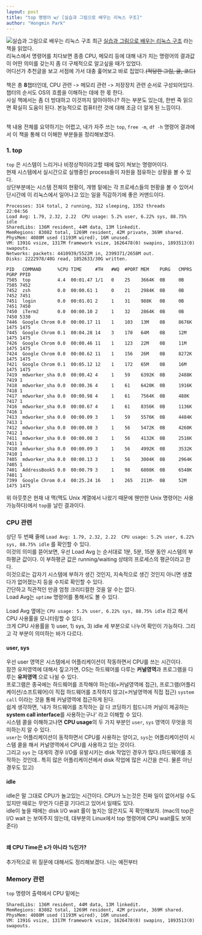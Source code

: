```yaml
---
layout: post
title: "top 명령어 w/ [실습과 그림으로 배우는 리눅스 구조]"
author: "Hongmin Park"
---
```

![실습과 그림으로 배우는 리눅스 구조](http://www.hanbit.co.kr/data/books/B2453522793_l.jpg) 
최근 [실습과 그림으로 배우는 리눅스 구조](http://www.hanbit.co.kr/store/books/look.php?p_code=B2453522793) 라는 책을 읽었다.<br>
리눅스에서 명령어를 치다보면 종종 CPU, 메모리 등에 대해 내가 치는 명령어의 결과값이 어떤 의미를 갖는지 좀 더 구체적으로 알고싶을 때가 있었다. <br>
어디선가 추천글을 보고 서점에 가서 대충 훑어보고 바로 집었다.~~(적당한 그림, 글, 코드)~~<br><br>
책은 총 **8**챕터인데, CPU 관련 -> 메모리 관련 -> 저장장치 관련 순서로 구성되어있다. 챕터의 순서도 OS의 흐름을 이해하는 데에 한 몫 한다.<br>
사실 책에서는 좀 더 방대하고 이것까지 알아야하나? 하는 부분도 있는데, 한번 죽 읽으면 확실히 도움이 된다. 본능적으로 컴퓨터란 것에 대해 조금 더 알게 된 느낌이다. <br><br>

책 내용 전체를 요약하기는 어렵고, 내가 자주 쓰는 `top`, `free -m`, `df -h` 명령어 결과에서 이 책을 통해 더 이해한 부분들을 정리해보겠다.

### 1. top
`top` 은 시스템이 느리거나 비정상적이라고할 때에 많이 쳐보는 명령어이다.<br>
현재 시스템에서 실시간으로 실행중인 process들이 자원을 점유하는 상황을 볼 수 있다.<br>
상단부분에는 시스템 전체의 현황이, 개행 밑에는 각 프로세스들의 현황을 볼 수 있어서 단시간에 이 리눅스에서 일어나고 있는 일을 직감하기에 좋은 커맨드이다.<br>

```console
Processes: 314 total, 2 running, 312 sleeping, 1352 threads                   22:04:56
Load Avg: 1.79, 2.32, 2.22  CPU usage: 5.2% user, 6.22% sys, 88.75% idle
SharedLibs: 136M resident, 44M data, 13M linkedit.
MemRegions: 83082 total, 1269M resident, 42M private, 369M shared.
PhysMem: 4080M used (1193M wired), 16M unused.
VM: 1391G vsize, 1317M framework vsize, 1626478(0) swapins, 1893513(0) swapouts.
Networks: packets: 4410939/5522M in, 2399371/2658M out.
Disks: 2222978/40G read, 1852633/30G written.

PID   COMMAND      %CPU TIME     #TH   #WQ  #PORT MEM    PURG   CMPRS  PGRP PPID
7505  top          4.4  00:01.47 1/1   0    25    3664K  0B     0B     7505 7452
7452  zsh          0.0  00:00.61 1     0    21    2984K  0B     0B     7452 7451
7451  login        0.0  00:01.01 2     1    31    988K   0B     0B     7451 7450
7450  iTerm2       0.0  00:00.10 2     1    32    2864K  0B     0B     7450 5330
7446  Google Chrom 0.0  00:00.17 11    1    103   13M    0B     8676K  1475 1475
7445  Google Chrom 0.1  00:04.28 14    3    170   64M    0B     12M    1475 1475
7426  Google Chrom 0.0  00:00.46 11    1    123   22M    0B     11M    1475 1475
7424  Google Chrom 0.0  00:00.62 11    1    156   26M    0B     8272K  1475 1475
7421  Google Chrom 0.1  00:05.12 12    1    172   65M    0B     16M    1475 1475
7419  mdworker_sha 0.0  00:00.42 4     1    59    6392K  0B     2488K  7419 1
7418  mdworker_sha 0.0  00:00.36 4     1    61    6420K  0B     1916K  7418 1
7417  mdworker_sha 0.0  00:00.98 4     1    61    7564K  0B     488K   7417 1
7416  mdworker_sha 0.0  00:00.67 4     1    61    8356K  0B     1136K  7416 1
7413  mdworker_sha 0.0  00:00.09 3     1    59    5576K  0B     4484K  7413 1
7412  mdworker_sha 0.0  00:00.08 3     1    56    5472K  0B     4260K  7412 1
7411  mdworker_sha 0.0  00:00.08 3     1    56    4132K  0B     2516K  7411 1
7410  mdworker_sha 0.0  00:00.09 3     1    56    4992K  0B     3532K  7410 1
7405  mdworker_sha 0.0  00:00.13 3     1    56    3004K  0B     2964K  7405 1
7401  AddressBookS 0.0  00:00.79 3     1    98    6808K  0B     6548K  7401 1
7399  Google Chrom 0.4  00:25.24 16    1    265   211M-  0B     52M    1475 1475
```
위 아웃풋은 현재 내 맥(맥도 Unix 계열에서 나왔기 때문에 웬만한 Unix 명령어는 사용가능하다)에서 `top`을 날린 결과이다.<br>
### CPU 관련
상단 두 번째 줄에 `Load Avg: 1.79, 2.32, 2.22  CPU usage: 5.2% user, 6.22% sys, 88.75% idle` 를 확인할 수 있다.<br>
이것의 의미를 뜯어보면, 우선 Load Avg 는 순서대로 1분, 5분, 15분 동안 시스템의 부하평균 값이다. 이 부하평균 값은 running/waiting 상태의 프로세스의 평균이라고 한다.<br>
이것으로는 갑자기 시스템에 부하가 생긴 것인지, 지속적으로 생긴 것인지 아니면 생겼다가 없어졌는지 등을 수치로 확인할 수 있다.<br>
간단하고 직관적인 만큼 엄청 크리티컬한 것을 알 수는 없다. <br>
Load Avg는 `uptime` 명령어를 통해서도 볼 수 있다. <br><br>
Load Avg 옆에는 `CPU usage: 5.2% user, 6.22% sys, 88.75% idle` 라고 해서 CPU 사용률을 모니터링할 수 있다. <br>
크게 CPU 사용률을 1) user, 1) sys, 3) idle 세 부분으로 나누어 확인이 가능하다. 그리고 각 부분이 의미하는 바가 다르다.<br>
#### user, sys
우선 user 영역은 시스템에서 어플리케이션이 작동하면서 CPU를 쓰는 시간이다. <br>
잠깐 유저영역에 대해서 짚고가면, OS는 하드웨어를 다루는 **커널영역**과 프로그램을 다루는 **유저영역** 으로 나뉠 수 있다. <br>
프로그램은 종국에는 하드웨어를 조작해야 하는데(=커널영역에 접근), 프로그램(어플리케이션/소프트웨어)이 직접 하드웨어를 조작하지 않고(=커널영역에 직접 접근) `system call` 이라는 것을 통해 커널영역에 접근하게 된다. <br>
쉽게 생각하면, '내가 하드웨어를 조작하는 걸 다 코딩하기 힘드니까 커널이 제공하는 **system call interface**를 사용하는구나' 라고 이해할 수 있다.<br>
시스템 콜을 이해하고나면 **CPU usage**의 두 가지 부분인 `user`, `sys` 영역이 무엇을 의미하는지 알 수 있다.<br>
`user`는 어플리케이션이 동작하면서 CPU를 사용하는 양이고, `sys`는 어플리케이션이 시스템 콜을 해서 커널영역에서 CPU를 사용하고 있는 것이다.<br>
그리고 `sys` 는 대게의 경우 I/O를 유발시키는 disk 작업인 경우가 많다.(하드웨어를 조작하는 것인데.. 특히 많은 어플리케이션에서 disk 작업에 많은 시간을 쓴다. 물론 아닌 경우도 있고)<br>
#### idle
idle은 말 그대로 CPU가 놀고있는 시간이다. CPU가 노는것은 진짜 일이 없어서일 수도 있지만 때로는 무언가 다른걸 기다리고 있어서 일때도 있다.<br>
idle이 높을 때에는 disk I/O wait 률이 높지는 않은지도 꼭 확인해보자. (mac의 top은 I/O wait 는 보여주지 않는데, 대부분의 Linux에서 top 명령어에 CPU wait률도 보여준다)
<br><br>
#### 왜 CPU Time은 s가 아니라 %인가?
추가적으로 위 질문에 대해서도 정리해보겠다. 나는 예전부터 

### Memory 관련
`top` 명령어 출력에서 CPU 밑에는 
```console
SharedLibs: 136M resident, 44M data, 13M linkedit.
MemRegions: 83082 total, 1269M resident, 42M private, 369M shared.
PhysMem: 4080M used (1193M wired), 16M unused.
VM: 1391G vsize, 1317M framework vsize, 1626478(0) swapins, 1893513(0) swapouts.
```




